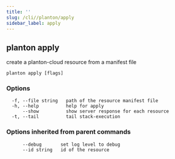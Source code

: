 ```yaml
---
title: ''
slug: /cli//planton/apply
sidebar_label: apply
---
```

## planton apply

create a planton-cloud resource from a manifest file

```
planton apply [flags]
```

### Options

```
  -f, --file string   path of the resource manifest file
  -h, --help          help for apply
      --show          show server response for each resource
  -t, --tail          tail stack-execution
```

### Options inherited from parent commands

```
      --debug       set log level to debug
      --id string   id of the resource
```

